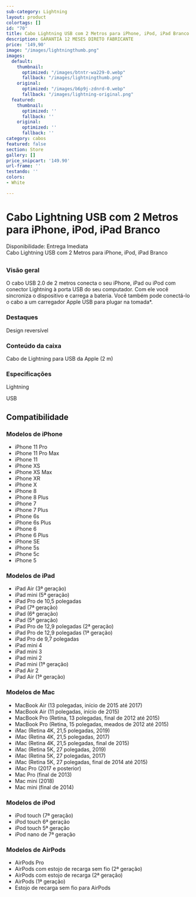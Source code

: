 ```yaml
---
sub-category: Lightning
layout: product
colortags: []
id: "70"
title: Cabo Lightning USB com 2 Metros para iPhone, iPod, iPad Branco
description: GARANTIA 12 MESES DIRETO FABRICANTE
price: '149,90'
image: "/images/lightningthumb.png"
images:
  default:
    thumbnail:
      optimized: "/images/btntr-wa229-0.webp"
      fallback: "/images/lightningthumb.png"
    original:
      optimized: "/images/b6p9j-zdnrd-0.webp"
      fallback: "/images/lightning-original.png"
  featured:
    thumbnail:
      optimized: ''
      fallback: ''
    original:
      optimized: ''
      fallback: ''
category: cabos
featured: false
section: Store
gallery: []
price_snipcart: '149.90'
url-frame: ''
testando: ''
colors:
- White

---
```

# Cabo Lightning USB com 2 Metros para iPhone, iPod, iPad Branco

Disponibilidade: Entrega Imediata  
Cabo Lightning USB com 2 Metros para iPhone, iPod, iPad Branco

## 

### Visão geral

O cabo USB 2.0 de 2 metros conecta o seu iPhone, iPad ou iPod com conector Lightning à porta USB do seu computador. Com ele você sincroniza o dispositivo e carrega a bateria. Você também pode conectá-lo o cabo a um carregador Apple USB para plugar na tomada*.

### Destaques

Design reversível

### Conteúdo da caixa

Cabo de Lightning para USB da Apple (2 m)

### Especificações

Lightning

USB

## Compatibilidade

### Modelos de iPhone

* iPhone 11 Pro
* iPhone 11 Pro Max
* iPhone 11
* iPhone XS
* iPhone XS Max
* iPhone XR
* iPhone X
* iPhone 8
* iPhone 8 Plus
* iPhone 7
* iPhone 7 Plus
* iPhone 6s
* iPhone 6s Plus
* iPhone 6
* iPhone 6 Plus
* iPhone SE
* iPhone 5s
* iPhone 5c
* iPhone 5

### Modelos de iPad

* iPad Air (3ª geração)
* iPad mini (5ª geração)
* iPad Pro de 10,5 polegadas
* iPad (7ª geração)
* iPad (6ª geração)
* iPad (5ª geração)
* iPad Pro de 12,9 polegadas (2ª geração)
* iPad Pro de 12,9 polegadas (1ª geração)
* iPad Pro de 9,7 polegadas
* iPad mini 4
* iPad mini 3
* iPad mini 2
* iPad mini (1ª geração)
* iPad Air 2
* iPad Air (1ª geração)

### Modelos de Mac

* MacBook Air (13 polegadas, início de 2015 até 2017)
* MacBook Air (11 polegadas, início de 2015)
* MacBook Pro (Retina, 13 polegadas, final de 2012 até 2015)
* MacBook Pro (Retina, 15 polegadas, meados de 2012 até 2015)
* iMac (Retina 4K, 21,5 polegadas, 2019)
* iMac (Retina 4K, 21,5 polegadas, 2017)
* iMac (Retina 4K, 21,5 polegadas, final de 2015)
* iMac (Retina 5K, 27 polegadas, 2019)
* iMac (Retina 5K, 27 polegadas, 2017)
* iMac (Retina 5K, 27 polegadas, final de 2014 até 2015)
* iMac Pro (2017 e posterior)
* Mac Pro (final de 2013)
* Mac mini (2018)
* Mac mini (final de 2014)

### Modelos de iPod

* iPod touch (7ª geração)
* iPod touch 6ª geração
* iPod touch 5ª geração
* iPod nano de 7ª geração

### Modelos de AirPods

* AirPods Pro
* AirPods com estojo de recarga sem fio (2ª geração)
* AirPods com estojo de recarga (2ª geração)
* AirPods (1ª geração)
* Estojo de recarga sem fio para AirPods
